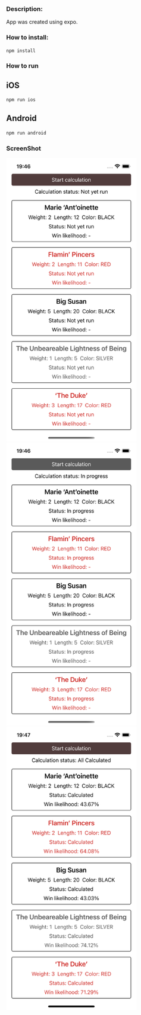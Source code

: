 ### Description:

App was created using expo.

### How to install:

```bash
npm install
```

### How to run

## iOS

```bash
npm run ios
```

## Android

```bash
npm run android
```

### ScreenShot

<img src="./screenshots/not-run.png" width="350" alt="Calculations not run" />
<img src="./screenshots/in-progress.png" width="350" alt="Calculations in progress" />
<img src="./screenshots/finished-calculations.png" width="350" alt="Calculations finished" />
